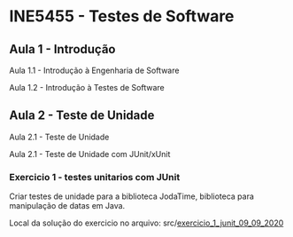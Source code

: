 # INE5455 - Testes de Software
## Aula 1 - Introdução
<p>  Aula 1.1 - Introdução à Engenharia de Software
<p>  Aula 1.2 - Introdução à Testes de Software

## Aula 2 - Teste de Unidade
<p>  Aula 2.1 - Teste de Unidade
<p>  Aula 2.1 - Teste de Unidade com JUnit/xUnit 

### Exercicio 1 - testes unitarios com JUnit 
Criar testes de unidade para a biblioteca JodaTime,
biblioteca para manipulação de datas em Java.
<p> Local da solução do exercicio no arquivo: src/<a href="https://github.com/MirianFS/Testes-de-Software/blob/master/src/exercicio_1_junit_09_09_2020.java">exercicio_1_junit_09_09_2020</a>

  
